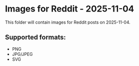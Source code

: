 # Images for Reddit - 2025-11-04

This folder will contain images for Reddit posts on 2025-11-04.

## Supported formats:
- PNG
- JPG/JPEG
- SVG
